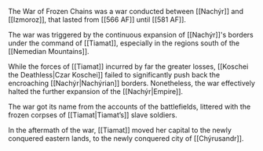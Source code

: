 The War of Frozen Chains was a war conducted between [[Nachýr]] and [[Izmoroz]], that lasted from [[566 AF]] until [[581 AF]]. 

The war was triggered by the continuous expansion of [[Nachýr]]'s borders under the command of [[Tiamat]], especially in the regions south of the [[Nemedian Mountains]]. 

While the forces of [[Tiamat]] incurred by far the greater losses, [[Koschei the Deathless|Czar Koschei]] failed to significantly push back the encroaching [[Nachýr|Nachýrian]] borders. Nonetheless, the war effectively halted the further expansion of the [[Nachýr|Empire]].

The war got its name from the accounts of the battlefields, littered with the frozen corpses of [[Tiamat|Tiamat’s]] slave soldiers. 

In the aftermath of the war, [[Tiamat]] moved her capital to the newly conquered eastern lands, to the newly conquered city of [[Chýrusandr]].

